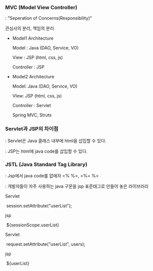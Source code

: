 ### MVC (Model View Controller)

: "Seperation of Concerns(Responsibility)"

관심사의 분리, 책임의 분리

- Model1 Architecture

  Model : Java (DAO, Service, VO)

  View : JSP (html, css, js)

  Controller : JSP

- Model2 Architecture

  Model: Java (DAO, Service, VO)

  VIew: JSP (html, css, js)

  Controller : Servlet

  Spring MVC, Struts



### Servlet과 JSP의 차이점

: Servlet은 Java 클래스 내부에 html을 삽입할 수 있다.

: JSP는 html에 java code를 삽입할 수 있다.



### JSTL (Java Standard Tag Library)

: Jsp에서 java code를 없애자 <% %>, <%= %> 

: 개발자들이 자주 사용하는 java 구문을 jsp 표준태그로 만들어 놓은 라이브러리



Servlet

​	session.setAttribute("userList");

jsp

​	${sessionScope.userList}



Servlet

​	request.setAttribute("userList", users);

jsp

​	${userList}